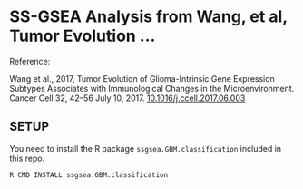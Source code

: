 # SS-GSEA Analysis from Wang, et al, Tumor Evolution ...

Reference:

Wang et al., 2017, Tumor Evolution of Glioma-Intrinsic Gene Expression Subtypes Associates with Immunological Changes in the Microenvironment. Cancer Cell 32, 42–56 July 10, 2017. [10.1016/j.ccell.2017.06.003](http://dx.doi.org/10.1016/j.ccell.2017.06.003)

## SETUP

You need to install the R package `ssgsea.GBM.classification` included in this repo.

```
R CMD INSTALL ssgsea.GBM.classification
```

